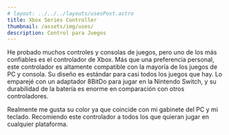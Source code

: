 ```yaml
---
# layout: ../../../layouts/usesPost.astro
title: Xbox Series Controller
thumbnail: /assets/img/uses/
description: Control para Juegos
---
```


He probado muchos controles y consolas de juegos, pero uno de los más confiables es el controlador de Xbox. Más que una preferencia personal, este controlador es altamente compatible con la mayoría de los juegos de PC y consola. Su diseño es estándar para casi todos los juegos que hay. Lo emparejé con un adaptador 8BitDo para jugar en la Nintendo Switch, y su durabilidad de la batería es enorme en comparación con otros controladores.

Realmente me gusta su color ya que coincide con mi gabinete del PC y mi teclado. Recomiendo este controlador a todos los que quieran jugar en cualquier plataforma.
